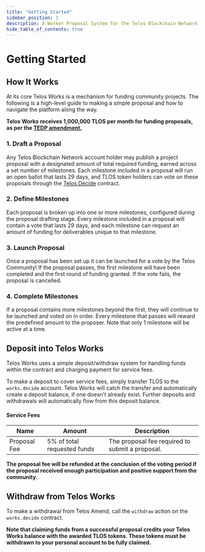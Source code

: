 ```yaml
---
title: "Getting Started"
sidebar_position: 1
description: A Worker Proposal System for the Telos Blockchain Network
hide_table_of_contents: true
---
```


# Getting Started

## How It Works

At its core Telos Works is a mechanism for funding community projects. The following is a high-level guide to making a simple proposal and how to navigate the platform along the way.

__Telos Works receives 1,000,000 TLOS per month for funding proposals, as per the [TEDP amendment.](https://medium.com/@goodblock\_info/understanding-the-telos-economic-development-plan-bd42d4666374)&#x20;__

### 1. Draft a Proposal

Any Telos Blockchain Network account holder may publish a project proposal with a designated amount of total required funding, earned across a set number of milestones. Each milestone included in a proposal will run an open ballot that lasts 29 days, and TLOS token holders can vote on these proposals through the [Telos Decide](https://github.com/telosnetwork/telos-decide) contract.

### 2. Define Milestones

Each proposal is broken up into one or more milestones, configured during the proposal drafting stage. Every milestone included in a proposal will contain a vote that lasts 29 days, and each milestone can request an amount of funding for deliverables unique to that milestone.

### 3. Launch Proposal

Once a proposal has been set up it can be launched for a vote by the Telos Community! If the proposal passes, the first milestone will have been completed and the first round of funding granted. If the vote fails, the proposal is cancelled.

### 4. Complete Milestones

If a proposal contains more milestones beyond the first, they will continue to be launched and voted on in order. Every milestone that passes will reward the predefined amount to the proposer. Note that only 1 milestone will be active at a time.

## Deposit into Telos Works

Telos Works uses a simple deposit/withdraw system for handling funds within the contract and charging payment for service fees.

To make a deposit to cover service fees, simply transfer TLOS to the `works.decide` account. Telos Works will catch the transfer and automatically create a deposit balance, if one doesn't already exist. Further deposits and withdrawals will automatically flow from this deposit balance.

#### Service Fees

| Name         | Amount                      | Description                                     |
| ------------ | --------------------------- | ----------------------------------------------- |
| Proposal Fee | 5% of total requested funds | The proposal fee required to submit a proposal. |

__The proposal fee will be refunded at the conclusion of the voting period if the proposal received enough participation and positive support from the community.__

## Withdraw from Telos Works

To make a withdrawal from Telos Amend, call the `withdraw` action on the `works.decide` contract.

__Note that claiming funds from a successful proposal credits your Telos Works balance with the awarded TLOS tokens. These tokens must be withdrawn to your personal account to be fully claimed.__
